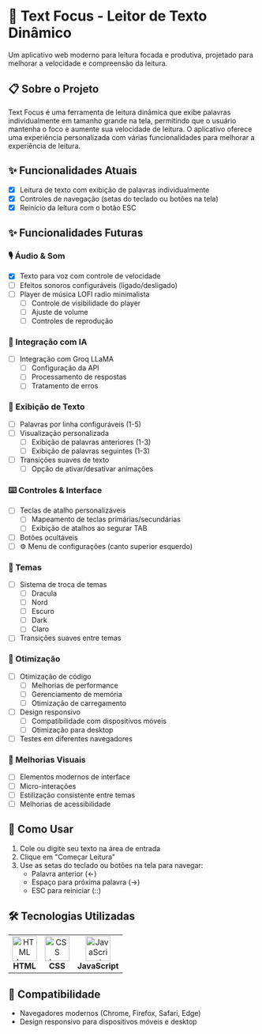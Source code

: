 # 🎯 Text Focus - Leitor de Texto Dinâmico

Um aplicativo web moderno para leitura focada e produtiva, projetado para melhorar a velocidade e compreensão da leitura.

## 📋 Sobre o Projeto

Text Focus é uma ferramenta de leitura dinâmica que exibe palavras individualmente em tamanho grande na tela, permitindo que o usuário mantenha o foco e aumente sua velocidade de leitura. O aplicativo oferece uma experiência personalizada com várias funcionalidades para melhorar a experiência de leitura.

## ✨ Funcionalidades Atuais

- [X] Leitura de texto com exibição de palavras individualmente
- [X] Controles de navegação (setas do teclado ou botões na tela)
- [X] Reinício da leitura com o botão ESC

## ✨ Funcionalidades Futuras

### 🎙️ Áudio & Som
- [X] Texto para voz com controle de velocidade
- [ ] Efeitos sonoros configuráveis (ligado/desligado)
- [ ] Player de música LOFI radio minimalista
  - [ ] Controle de visibilidade do player
  - [ ] Ajuste de volume
  - [ ] Controles de reprodução

### 🤖 Integração com IA
- [ ] Integração com Groq LLaMA
  - [ ] Configuração da API
  - [ ] Processamento de respostas
  - [ ] Tratamento de erros

### 📝 Exibição de Texto
- [ ] Palavras por linha configuráveis (1-5)
- [ ] Visualização personalizada
  - [ ] Exibição de palavras anteriores (1-3)
  - [ ] Exibição de palavras seguintes (1-3)
- [ ] Transições suaves de texto
  - [ ] Opção de ativar/desativar animações

### ⌨️ Controles & Interface
- [ ] Teclas de atalho personalizáveis
  - [ ] Mapeamento de teclas primárias/secundárias
  - [ ] Exibição de atalhos ao segurar TAB
- [ ] Botões ocultáveis
- [ ] ⚙️ Menu de configurações (canto superior esquerdo)

### 🎨 Temas
- [ ] Sistema de troca de temas
  - [ ] Dracula
  - [ ] Nord
  - [ ] Escuro
  - [ ] Dark
  - [ ] Claro
- [ ] Transições suaves entre temas

### 🚀 Otimização
- [ ] Otimização de código
  - [ ] Melhorias de performance
  - [ ] Gerenciamento de memória
  - [ ] Otimização de carregamento
- [ ] Design responsivo
  - [ ] Compatibilidade com dispositivos móveis
  - [ ] Otimização para desktop
- [ ] Testes em diferentes navegadores

### 💅 Melhorias Visuais
- [ ] Elementos modernos de interface
- [ ] Micro-interações
- [ ] Estilização consistente entre temas
- [ ] Melhorias de acessibilidade

## 🚀 Como Usar

1. Cole ou digite seu texto na área de entrada
2. Clique em "Começar Leitura"
3. Use as setas do teclado ou botões na tela para navegar:
   - Palavra anterior (←)
   - Espaço para próxima palavra (→)
   - ESC para reiniciar (::)

## 🛠️ Tecnologias Utilizadas

<table>
<tr>
<td align="center">
<img src="https://skillicons.dev/icons?i=html" width="50" alt="HTML Icon"><br>
<strong>HTML</strong>
</td>
<td align="center">
<img src="https://skillicons.dev/icons?i=css" width="50" alt="CSS Icon"><br>
<strong>CSS</strong>
</td>
<td align="center">
<img src="https://skillicons.dev/icons?i=js" width="50" alt="JavaScript Icon"><br>
<strong>JavaScript</strong>
</td>
<table>



## 📱 Compatibilidade

- Navegadores modernos (Chrome, Firefox, Safari, Edge)
- Design responsivo para dispositivos móveis e desktop
